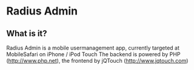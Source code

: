 # Radius Admin

## What is it?

Radius Admin is a mobile usermanagement app, currently targeted at MobileSafari on iPhone / iPod Touch
The backend is powered by PHP (http://www.php.net), the frontend  by jQTouch (http://www.jqtouch.com)